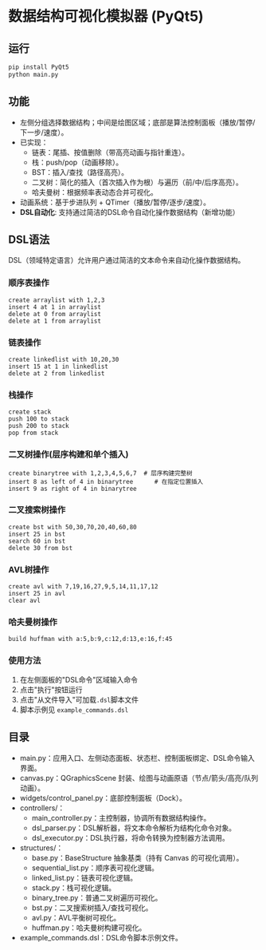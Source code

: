 # 数据结构可视化模拟器 (PyQt5)

## 运行
```bash
pip install PyQt5
python main.py
```

## 功能
- 左侧分组选择数据结构；中间是绘图区域；底部是算法控制面板（播放/暂停/下一步/速度）。
- 已实现：
  - 链表：尾插、按值删除（带高亮动画与指针重连）。
  - 栈：push/pop（动画移除）。
  - BST：插入/查找（路径高亮）。
  - 二叉树：简化的插入（首次插入作为根）与遍历（前/中/后序高亮）。
  - 哈夫曼树：根据频率表动态合并可视化。
- 动画系统：基于步进队列 + QTimer（播放/暂停/逐步/速度）。
- **DSL自动化**: 支持通过简洁的DSL命令自动化操作数据结构（新增功能）

## DSL语法

DSL（领域特定语言）允许用户通过简洁的文本命令来自动化操作数据结构。

### 顺序表操作
```
create arraylist with 1,2,3
insert 4 at 1 in arraylist
delete at 0 from arraylist
delete at 1 from arraylist
```

### 链表操作
```
create linkedlist with 10,20,30
insert 15 at 1 in linkedlist
delete at 2 from linkedlist
```

### 栈操作
```
create stack
push 100 to stack
push 200 to stack
pop from stack
```

### 二叉树操作(层序构建和单个插入)
```
create binarytree with 1,2,3,4,5,6,7  # 层序构建完整树
insert 8 as left of 4 in binarytree      # 在指定位置插入
insert 9 as right of 4 in binarytree
```

### 二叉搜索树操作
```
create bst with 50,30,70,20,40,60,80
insert 25 in bst
search 60 in bst
delete 30 from bst
```

### AVL树操作
```
create avl with 7,19,16,27,9,5,14,11,17,12
insert 25 in avl
clear avl
```

### 哈夫曼树操作
```
build huffman with a:5,b:9,c:12,d:13,e:16,f:45
```

### 使用方法
1. 在左侧面板的"DSL命令"区域输入命令
2. 点击"执行"按钮运行
3. 点击"从文件导入"可加载`.dsl`脚本文件
4. 脚本示例见 `example_commands.dsl`

## 目录
- main.py：应用入口、左侧动态面板、状态栏、控制面板绑定、DSL命令输入界面。
- canvas.py：QGraphicsScene 封装、绘图与动画原语（节点/箭头/高亮/队列动画）。
- widgets/control_panel.py：底部控制面板（Dock）。
- controllers/：
  - main_controller.py：主控制器，协调所有数据结构操作。
  - dsl_parser.py：DSL解析器，将文本命令解析为结构化命令对象。
  - dsl_executor.py：DSL执行器，将命令转换为控制器方法调用。
- structures/：
  - base.py：BaseStructure 抽象基类（持有 Canvas 的可视化调用）。
  - sequential_list.py：顺序表可视化逻辑。
  - linked_list.py：链表可视化逻辑。
  - stack.py：栈可视化逻辑。
  - binary_tree.py：普通二叉树遍历可视化。
  - bst.py：二叉搜索树插入/查找可视化。
  - avl.py：AVL平衡树可视化。
  - huffman.py：哈夫曼树构建可视化。
- example_commands.dsl：DSL命令脚本示例文件。
